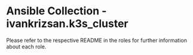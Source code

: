 # Ansible Collection - ivankrizsan.k3s_cluster

Please refer to the respective README in the roles for further information about each role.